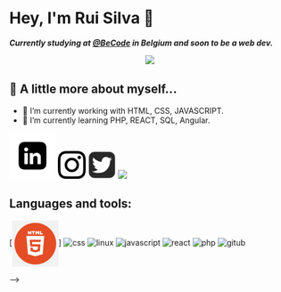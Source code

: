 # Hey, I'm Rui Silva 👋

***Currently studying at [@BeCode](https://becode.org/) in Belgium and soon to be a web dev.*** 

<p align="center">
  <img src="https://media.giphy.com/media/v1.Y2lkPTc5MGI3NjExNWU0YTQ1MDZkYzllNWViZDNhODI0MTc5NjJhNGM5Y2EyNGMxNmY0OSZlcD12MV9pbnRlcm5hbF9naWZzX2dpZklkJmN0PWc/iIqmM5tTjmpOB9mpbn/giphy.gif" />
</p>

## :book: A little more about myself...

- 🔭 I’m currently working with HTML, CSS, JAVASCRIPT.
- 🌱 I’m currently learning PHP, REACT, SQL, Angular.

<!-- ## Connect with me:
<!-- [ruisinhofilipe@gmail.com](ruisinhofilipe@gmail.com) -->
[<img src="./socials/linkedin.png" height="83px"/>](https://www.linkedin.com/in/rui-filipe-721600276/)
[<img src="./socials/instagram.png" height="50px"/>](https://www.instagram.com/ruisinhofilipe/?hl=en)
[<img src="./socials/tt.png" height="50px"/>](https://twitter.com/)
[<img src="./socials/github.png" height="50px"/>](https://github.com/ruisinhofilipe)

## Languages and tools:
[<img src="./languagesTools/html.png" height="83px" align="center"/>]
![css](<img src="./languagesTools/css.png" height="83px" align="center"/>)
![linux](<img src="./languagesTools/linux.png" height="83px" align="center"/>)
![javascript](<img src="./languagesTools/javascript.png" height="83px" align="center"/>)
![react](<img src="./languagesTools/react.png" height="83px" align="center"/>)
![php](<img src="./languagesTools/php.png" height="83px" align="center"/>)
![gitub](<img src="./socials/github.png" height="83px" align="center"/>)


 -->


